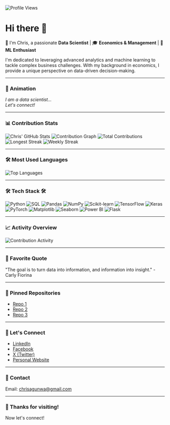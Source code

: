 ![Profile Views](https://komarev.com/ghpvc/?username=chrisagunwa&color=blue)

# Hi there 👋  
👋 I'm Chris, a passionate **Data Scientist** | 🎓 **Economics & Management** | 🤖 **ML Enthusiast**

I'm dedicated to leveraging advanced analytics and machine learning to tackle complex business challenges. With my background in economics, I provide a unique perspective on data-driven decision-making.

---

### 🎉 Animation
*I am a data scientist...*  
*Let's connect!*

---

### 📊 Contribution Stats
![Chris' GitHub Stats](https://github-readme-stats.vercel.app/api?username=chrisagunwa&show_icons=true&theme=radical)
![Contribution Graph](https://github-readme-streak-stats.herokuapp.com/?user=chrisagunwa&theme=radical)
![Total Contributions](https://github-readme-stats.vercel.app/api?username=chrisagunwa&count_private=true&show_icons=true&theme=radical)
![Longest Streak](https://github-readme-streak-stats.herokuapp.com/?user=chrisagunwa&theme=radical)
![Weekly Streak](https://github-readme-streak-stats.herokuapp.com/?user=chrisagunwa&theme=radical)

---

### 🛠️ Most Used Languages
![Top Languages](https://github-readme-stats.vercel.app/api/top-langs/?username=chrisagunwa&layout=compact&theme=radical)

---

### 🛠️ Tech Stack 🛠️
![Python](https://img.shields.io/badge/Python-3776AB?style=flat&logo=python&logoColor=white)
![SQL](https://img.shields.io/badge/SQL-4479A1?style=flat&logo=postgresql&logoColor=white)
![Pandas](https://img.shields.io/badge/Pandas-150458?style=flat&logo=pandas&logoColor=white)
![NumPy](https://img.shields.io/badge/NumPy-013243?style=flat&logo=numpy&logoColor=white)
![Scikit-learn](https://img.shields.io/badge/scikit--learn-F7931E?style=flat&logo=scikit-learn&logoColor=white)
![TensorFlow](https://img.shields.io/badge/TensorFlow-FF6F20?style=flat&logo=tensorflow&logoColor=white)
![Keras](https://img.shields.io/badge/Keras-D00000?style=flat&logo=keras&logoColor=white)
![PyTorch](https://img.shields.io/badge/PyTorch-EE4C2C?style=flat&logo=pytorch&logoColor=white)
![Matplotlib](https://img.shields.io/badge/Matplotlib-003B57?style=flat&logo=matplotlib&logoColor=white)
![Seaborn](https://img.shields.io/badge/Seaborn-30A9DE?style=flat&logo=seaborn&logoColor=white)
![Power BI](https://img.shields.io/badge/Power_BI-F2C94C?style=flat&logo=powerbi&logoColor=black)
![Flask](https://img.shields.io/badge/Flask-000000?style=flat&logo=flask&logoColor=white)

---

### 📈 Activity Overview
![Contribution Activity](https://activity-graph.herokuapp.com/graph?username=chrisagunwa&theme=react-dark)

---

### 💬 Favorite Quote
"The goal is to turn data into information, and information into insight." - Carly Fiorina

---

### 📂 Pinned Repositories
- [Repo 1](link-to-your-repo1)  <!-- Replace with your repo link -->
- [Repo 2](link-to-your-repo2)  <!-- Replace with your repo link -->
- [Repo 3](link-to-your-repo3)  <!-- Replace with your repo link -->

---

### 🔗 Let's Connect
- [LinkedIn](https://www.linkedin.com/in/christian-agunwa)
- [Facebook](https://www.facebook.com/ejikemeagunwa)
- [X (Twitter)](https://x.com/KemeAgunwa)
- [Personal Website](https://bit.ly/ejikemeuwa)

---

### 📧 Contact
Email: [chrisagunwa@gmail.com](mailto:chrisagunwa@gmail.com)

---

### 🙏 Thanks for visiting!
Now let's connect!
